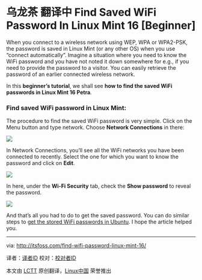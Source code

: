 乌龙茶 翻译中
Find Saved WiFi Password In Linux Mint 16 [Beginner]
================================================================================
When you connect to a wireless network using WEP, WPA or WPA2-PSK, the password is saved in Linux Mint (or any other OS) when you use “connect automatically”. Imagine a situation where you need to know the WiFi password and you have not noted it down somewhere for e.g., if you need to provide the password to a visitor. You can easily retrieve the password of an earlier connected wireless network.

In this **beginner’s tutorial**, we shall see **how to find the saved WiFi passwords in Linux Mint 16 Petra**.

### Find saved WiFi password in Linux Mint: ###

The procedure to find the saved WiFi password is very simple. Click on the Menu button and type network. Choose **Network Connections** in there:

![](http://itsfoss.com/wp-content/uploads/2014/01/Saved-Wifi-Password-1.jpeg)

In Network Connections, you’ll see all the WiFi networks you have been connected to recently. Select the one for which you want to know the password and click on **Edit**.

![](http://itsfoss.com/wp-content/uploads/2014/01/Saved-Wifi-Password-2.png)

In here, under the **Wi-Fi Security** tab, check the **Show password** to reveal the password.

![](http://itsfoss.com/wp-content/uploads/2014/01/Saved-Wifi-Password-3.png)

And that’s all you had to do to get the saved password. You can do similar steps to [get the stored WiFi passwords in Ubuntu][1]. I hope the article helped you. 

--------------------------------------------------------------------------------

via: http://itsfoss.com/find-wifi-password-linux-mint-16/

译者：[译者ID](https://github.com/译者ID) 校对：[校对者ID](https://github.com/校对者ID)

本文由 [LCTT](https://github.com/LCTT/TranslateProject) 原创翻译，[Linux中国](http://linux.cn/) 荣誉推出

[1]:http://itsfoss.com/how-to-find-saved-wireless-wifi-passwords-ubuntu/
